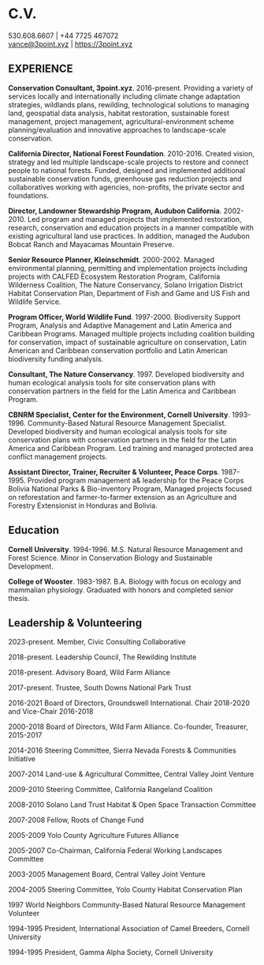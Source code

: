 # C.V.
530.608.6607 | +44 7725 467072 <br>
vance@3point.xyz | https://3point.xyz

## EXPERIENCE

**Conservation Consultant, 3point.xyz**. 2016-present. Providing a variety of services locally and internationally including climate change adaptation strategies, wildlands plans, rewilding, technological solutions to managing land, geospatial data analysis, habitat restoration, sustainable forest management, project management, agricultural-environment scheme planning/evaluation and innovative approaches to landscape-scale conservation. 

**California Director, National Forest Foundation**. 2010-2016. Created vision, strategy and led multiple landscape-scale projects to restore and connect people to national forests. Funded, designed and implemented additional sustainable conservation funds, greenhouse gas reduction projects and collaboratives working with agencies, non-profits, the private sector and foundations. 

**Director, Landowner Stewardship Program, Audubon California**. 2002-2010. Led program and managed projects that implemented restoration, research, conservation and education projects in a manner compatible with existing agricultural land use practices. In addition, managed the Audubon Bobcat Ranch and Mayacamas Mountain Preserve. 

**Senior Resource Planner, Kleinschmidt**. 2000-2002. Managed environmental planning, permitting and implementation projects including projects with CALFED Ecosystem Restoration Program, California Wilderness Coalition, The Nature Conservancy, Solano Irrigation District Habitat Conservation Plan, Department of Fish and Game and US Fish and Wildlife Service. 

**Program Officer, World Wildlife Fund**. 1997-2000. Biodiversity Support Program, Analysis and Adaptive Management and Latin America and Caribbean Programs. Managed multiple projects including coalition building for conservation, impact of sustainable agriculture on conservation, Latin American and Caribbean conservation portfolio and Latin American biodiversity funding analysis. 

**Consultant, The Nature Conservancy**. 1997. Developed biodiversity and human ecological analysis tools for site conservation plans with conservation partners in the field for the Latin America and Caribbean Program. 

**CBNRM Specialist, Center for the Environment, Cornell University**. 1993-1996. Community-Based Natural Resource Management Specialist. Developed biodiversity and human ecological analysis tools for site conservation plans with conservation partners in the field for the Latin America and Caribbean Program.  Led training and managed protected area conflict management projects.

**Assistant Director, Trainer, Recruiter & Volunteer, Peace Corps**. 1987-1995. Provided program management a& leadership for the Peace Corps Bolivia National Parks & Bio-inventory Program, Managed projects focused on reforestation and farmer-to-farmer extension as an Agriculture and Forestry Extensionist in Honduras and Bolivia.

## Education

**Cornell University**. 1994-1996. M.S. Natural Resource Management and Forest Science. Minor in Conservation Biology and Sustainable Development. 

**College of Wooster**. 1983-1987. B.A. Biology with focus on ecology and mammalian physiology. Graduated with honors and completed senior thesis.

## Leadership & Volunteering

2023-present. Member, Civic Consulting Collaborative

2018-present. Leadership Council, The Rewilding Institute

2018-present. Advisory Board, Wild Farm Alliance

2017-present. Trustee, South Downs National Park Trust

2016-2021 Board of Directors, Groundswell International. Chair 2018-2020 and Vice-Chair 2016-2018

2000-2018 Board of Directors, Wild Farm Alliance. Co-founder, Treasurer, 2015-2017

2014-2016 Steering Committee, Sierra Nevada Forests & Communities Initiative

2007-2014 Land-use & Agricultural Committee, Central Valley Joint Venture

2009-2010 Steering Committee, California Rangeland Coalition

2008-2010 Solano Land Trust Habitat & Open Space Transaction Committee

2007-2008 Fellow, Roots of Change Fund

2005-2009 Yolo County Agriculture Futures Alliance

2005-2007 Co-Chairman, California Federal Working Landscapes Committee

2003-2005 Management Board, Central Valley Joint Venture

2004-2005 Steering Committee, Yolo County Habitat Conservation Plan

1997 World Neighbors Community-Based Natural Resource Management Volunteer

1994-1995 President, International Association of Camel Breeders, Cornell University

1994-1995 President, Gamma Alpha Society, Cornell University
